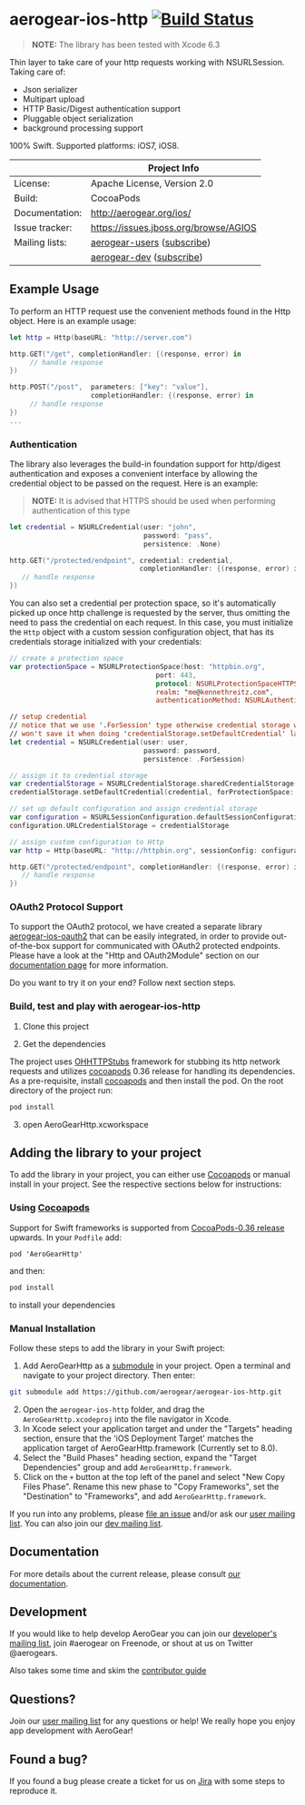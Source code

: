 # aerogear-ios-http  [![Build Status](https://travis-ci.org/aerogear/aerogear-ios-http.png)](https://travis-ci.org/aerogear/aerogear-ios-http)

> **NOTE:**  The library has been tested with Xcode 6.3

Thin layer to take care of your http requests working with NSURLSession. 
Taking care of: 

* Json serializer
* Multipart upload 
* HTTP Basic/Digest authentication support
* Pluggable object serialization
* background processing support

100% Swift.
Supported platforms: iOS7, iOS8.

|                 | Project Info  |
| --------------- | ------------- |
| License:        | Apache License, Version 2.0  |
| Build:          | CocoaPods  |
| Documentation:  | http://aerogear.org/ios/  |
| Issue tracker:  | https://issues.jboss.org/browse/AGIOS  |
| Mailing lists:  | [aerogear-users](http://aerogear-users.1116366.n5.nabble.com/) ([subscribe](https://lists.jboss.org/mailman/listinfo/aerogear-users))  |
|                 | [aerogear-dev](http://aerogear-dev.1069024.n5.nabble.com/) ([subscribe](https://lists.jboss.org/mailman/listinfo/aerogear-dev))  |

## Example Usage

To perform an HTTP request use the convenient methods found in the Http object. Here is an example usage:

```swift
let http = Http(baseURL: "http://server.com")

http.GET("/get", completionHandler: {(response, error) in
     // handle response
})

http.POST("/post",  parameters: ["key": "value"], 
                    completionHandler: {(response, error) in
     // handle response
})
...
```

### Authentication

The library also leverages the build-in foundation support for http/digest authentication and exposes a convenient interface by allowing the credential object to be passed on the request. Here is an example:

> **NOTE:**  It is advised that HTTPS should be used when performing authentication of this type

```swift
let credential = NSURLCredential(user: "john", 
                                 password: "pass", 
                                 persistence: .None)

http.GET("/protected/endpoint", credential: credential, 
                                completionHandler: {(response, error) in
   // handle response
})
```

You can also set a credential per protection space, so it's automatically picked up once http challenge is requested by the server, thus omitting the need to pass the credential on each request. In this case, you must initialize the ```Http``` object with a custom session configuration object, that has its credentials storage initialized with your credentials:

```swift
// create a protection space
var protectionSpace = NSURLProtectionSpace(host: "httpbin.org", 
                                    port: 443,
                                    protocol: NSURLProtectionSpaceHTTPS, 
                                    realm: "me@kennethreitz.com", 
                                    authenticationMethod: NSURLAuthenticationMethodHTTPDigest)

// setup credential
// notice that we use '.ForSession' type otherwise credential storage will discard and
// won't save it when doing 'credentialStorage.setDefaultCredential' later on
let credential = NSURLCredential(user: user, 
                                 password: password, 
                                 persistence: .ForSession)

// assign it to credential storage
var credentialStorage = NSURLCredentialStorage.sharedCredentialStorage()
credentialStorage.setDefaultCredential(credential, forProtectionSpace: protectionSpace);

// set up default configuration and assign credential storage
var configuration = NSURLSessionConfiguration.defaultSessionConfiguration()
configuration.URLCredentialStorage = credentialStorage

// assign custom configuration to Http
var http = Http(baseURL: "http://httpbin.org", sessionConfig: configuration)

http.GET("/protected/endpoint", completionHandler: {(response, error) in
   // handle response
})
```

### OAuth2 Protocol Support

To support the OAuth2 protocol, we have created a separate library [aerogear-ios-oauth2](https://github.com/aerogear/aerogear-ios-oauth2) that can be easily integrated, in order to provide  out-of-the-box support for communicated with OAuth2 protected endpoints. Please have a look at the "Http and OAuth2Module" section on our [documentation page](http://aerogear.org/docs/guides/aerogear-ios-2.X/Authorization/) for more information. 

Do you want to try it on your end? Follow next section steps.

### Build, test and play with aerogear-ios-http

1. Clone this project

2. Get the dependencies

The project uses [OHHTTPStubs](https://github.com/AliSoftware/OHHTTPStubs) framework for stubbing its http network requests and utilizes [cocoapods](http://cocoapods.org) 0.36 release for handling its dependencies. As a pre-requisite, install [cocoapods](http://blog.cocoapods.org/CocoaPods-0.36/) and then install the pod. On the root directory of the project run:
```bash
pod install
```
3. open AeroGearHttp.xcworkspace

## Adding the library to your project 
To add the library in your project, you can either use [Cocoapods](http://cocoapods.org) or manual install in your project. See the respective sections below for instructions:

### Using [Cocoapods](http://cocoapods.org)
Support for Swift frameworks is supported from [CocoaPods-0.36 release](http://blog.cocoapods.org/CocoaPods-0.36/) upwards. In your ```Podfile``` add:

```
pod 'AeroGearHttp'
```

and then:

```bash
pod install
```

to install your dependencies

### Manual Installation
Follow these steps to add the library in your Swift project:

1. Add AeroGearHttp as a [submodule](http://git-scm.com/docs/git-submodule) in your project. Open a terminal and navigate to your project directory. Then enter:
```bash
git submodule add https://github.com/aerogear/aerogear-ios-http.git
```
2. Open the `aerogear-ios-http` folder, and drag the `AeroGearHttp.xcodeproj` into the file navigator in Xcode.
3. In Xcode select your application target  and under the "Targets" heading section, ensure that the 'iOS  Deployment Target'  matches the application target of AeroGearHttp.framework (Currently set to 8.0).
5. Select the  "Build Phases"  heading section,  expand the "Target Dependencies" group and add  `AeroGearHttp.framework`.
7. Click on the `+` button at the top left of the panel and select "New Copy Files Phase". Rename this new phase to "Copy Frameworks", set the "Destination" to "Frameworks", and add `AeroGearHttp.framework`.


If you run into any problems, please [file an issue](http://issues.jboss.org/browse/AEROGEAR) and/or ask our [user mailing list](https://lists.jboss.org/mailman/listinfo/aerogear-users). You can also join our [dev mailing list](https://lists.jboss.org/mailman/listinfo/aerogear-dev).  

## Documentation

For more details about the current release, please consult [our documentation](http://aerogear.org/ios/).

## Development

If you would like to help develop AeroGear you can join our [developer's mailing list](https://lists.jboss.org/mailman/listinfo/aerogear-dev), join #aerogear on Freenode, or shout at us on Twitter @aerogears.

Also takes some time and skim the [contributor guide](http://aerogear.org/docs/guides/Contributing/)

## Questions?

Join our [user mailing list](https://lists.jboss.org/mailman/listinfo/aerogear-users) for any questions or help! We really hope you enjoy app development with AeroGear!

## Found a bug?

If you found a bug please create a ticket for us on [Jira](https://issues.jboss.org/browse/AGIOS) with some steps to reproduce it.
